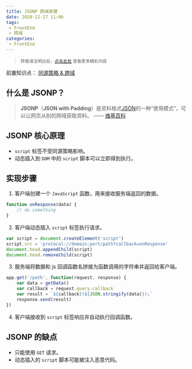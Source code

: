 ```yaml
---
title: JSONP 跨域原理
date: 2020-12-17 11:06
tags:
 - FrontEnd
 - 跨域
categories:
 - FrontEnd
---
```


> <small>转载请注明出处，[点击此处](https://shichaohui.github.io/) 查看更多精彩内容</small>

前置知识点： [同源策略 & 跨域](https://blog.csdn.net/u014165119/article/details/111355519)

## 什么是 JSONP？

> **JSONP**（**JSON with Padding**）是资料格式[JSON](https://zh.wikipedia.org/wiki/JSON "JSON")的一种“使用模式”，可以让网页从别的网域获取资料。 —— [维基百科](https://zh.wikipedia.org/wiki/JSONP)

## JSONP 核心原理

* `script` 标签不受同源策略影响。
* 动态插入到 `DOM` 中的 `script` 脚本可以立即得到执行。

## 实现步骤

1. 客户端创建一个 `JavaScript` 函数，用来接收服务端返回的数据。

```javascript
function onResponse(data) {
    // do something
}
```

2. 客户端动态插入 `script` 标签执行请求。

```javascript
var script = document.createElement('script')
script.src = 'protocal://domain:port/path?callback=onResponse'
document.head.appendChild(script)
document.head.removeChild(script)
```

3. 服务端将数据和 js 回调函数名拼接为函数调用的字符串并返回给客户端。

```javascript
app.get('/path', function(request, response) {
    var data = getData()
    var callback = request.query.callback
    var result = `${callback}(${JSON.stringify(data)});`
    response.send(result)
})
```

4. 客户端接收到 `script` 标签响应并自动执行回调函数。

## JSONP 的缺点
* 只能使用 `GET` 请求。
* 动态插入的 `script` 脚本可能被注入恶意代码。